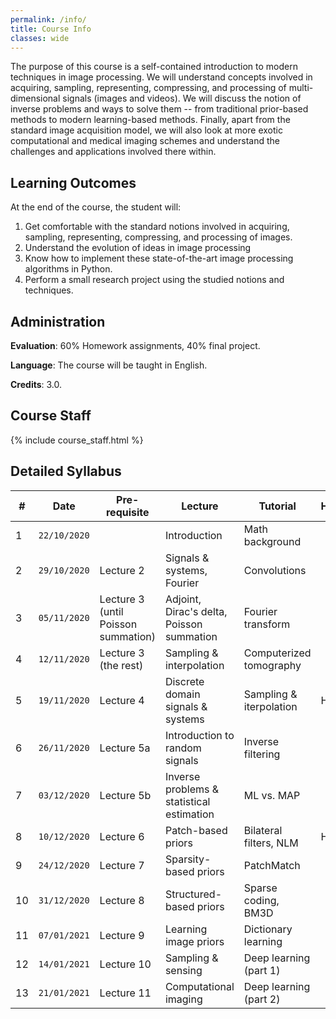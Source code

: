 ```yaml
---
permalink: /info/
title: Course Info
classes: wide
---
```


The purpose of this course is a self-contained introduction to modern techniques in image processing. We will understand concepts involved in acquiring, sampling, representing, compressing, and processing of multi-dimensional signals (images and videos). We will discuss the notion of inverse problems and ways to solve them -- from traditional prior-based methods to modern learning-based methods. Finally, apart from the standard image acquisition model, we will also look at more exotic computational and medical imaging schemes and understand the challenges and applications involved there within.

## Learning Outcomes

At the end of the course, the student will:

1.  Get comfortable with the standard notions involved in acquiring, sampling, representing, compressing, and processing of images.
1.	Understand the evolution of ideas in image processing 
1.	Know how to implement these state-of-the-art image processing algorithms in Python.
1.	Perform a small research project using the studied notions and techniques.

## Administration

**Evaluation**: 60% Homework assignments, 40% final project.

**Language**: The course will be taught in English.

**Credits**: 3.0.

## Course Staff

{% include course_staff.html %}

<!-- ## Literature

{% include literature.html %} -->

## Detailed Syllabus

| # | Date | Pre-requisite | Lecture | Tutorial | Homework |
| --- | --- | ---  | --- | --- | --- |
| 1 | `22/10/2020` | | Introduction | Math background | |
| 2 | `29/10/2020` | Lecture 2 | Signals & systems, Fourier | Convolutions | |
| 3 | `05/11/2020` | Lecture 3 (until Poisson summation) | Adjoint, Dirac's delta, Poisson summation | Fourier transform | |
| 4 | `12/11/2020` | Lecture 3 (the rest) | Sampling & interpolation | Computerized tomography | |
| 5 | `19/11/2020` | Lecture 4 | Discrete domain signals & systems | Sampling & iterpolation | HW1 |
| 6 | `26/11/2020` | Lecture 5a | Introduction to random signals | Inverse filtering | |
| 7 | `03/12/2020` | Lecture 5b | Inverse problems & statistical estimation | ML vs. MAP | |
| 8 | `10/12/2020` | Lecture 6 | Patch-based priors | Bilateral filters, NLM | HW2 |
| 9 | `24/12/2020` | Lecture 7 | Sparsity-based priors | PatchMatch | |
| 10 | `31/12/2020` | Lecture 8 | Structured-based priors | Sparse coding, BM3D | |
| 11 | `07/01/2021` | Lecture 9 | Learning image priors | Dictionary learning | |
| 12 | `14/01/2021` | Lecture 10 | Sampling & sensing | Deep learning (part 1) | |
| 13 | `21/01/2021` | Lecture 11 | Computational imaging | Deep learning (part 2) | |
